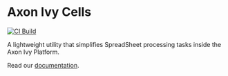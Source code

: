 # Axon Ivy Cells

[![CI Build](https://github.com/axonivy-market/axonivy-cells/actions/workflows/ci.yml/badge.svg)](https://github.com/axonivy-market/axonivy-cells/actions/workflows/ci.yml)

A lightweight utility that simplifies SpreadSheet processing tasks inside the Axon Ivy Platform.

Read our [documentation](axonivy-cells-product/README.md).
